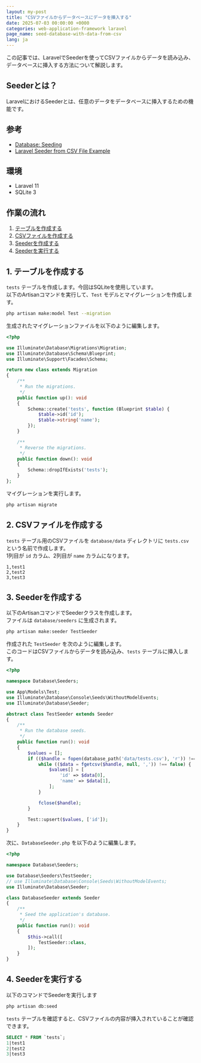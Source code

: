 ```yaml
---
layout: my-post
title: "CSVファイルからデータベースにデータを挿入する"
date: 2025-07-03 00:00:00 +0000
categories: web-application-framework laravel
page_name: seed-database-with-data-from-csv
lang: ja
---
```


この記事では、LaravelでSeederを使ってCSVファイルからデータを読み込み、データベースに挿入する方法について解説します。

## Seederとは？
LaravelにおけるSeederとは、任意のデータをデータベースに挿入するための機能です。

## 参考
- [Database: Seeding](https://laravel.com/docs/11.x/seeding)
- [Laravel Seeder from CSV File Example](https://raviyatechnical.medium.com/laravel-advance-laravel-seeder-from-csv-file-example-cfb099e3656)

## 環境
- Laravel 11
- SQLite 3

## 作業の流れ
1. [テーブルを作成する](#1-テーブルを作成する)
2. [CSVファイルを作成する](#2-csvファイルを作成する)
3. [Seederを作成する](#3-seederを作成する)
4. [Seederを実行する](#4-seederを実行する)

## 1. テーブルを作成する
`tests` テーブルを作成します。今回はSQLiteを使用しています。  
以下のArtisanコマンドを実行して、`Test` モデルとマイグレーションを作成します。

```bash
php artisan make:model Test --migration
```

生成されたマイグレーションファイルを以下のように編集します。

```php
<?php

use Illuminate\Database\Migrations\Migration;
use Illuminate\Database\Schema\Blueprint;
use Illuminate\Support\Facades\Schema;

return new class extends Migration
{
    /**
     * Run the migrations.
     */
    public function up(): void
    {
        Schema::create('tests', function (Blueprint $table) {
            $table->id('id');
            $table->string('name');
        });
    }

    /**
     * Reverse the migrations.
     */
    public function down(): void
    {
        Schema::dropIfExists('tests');
    }
};

```

マイグレーションを実行します。

```bash
php artisan migrate
```

## 2. CSVファイルを作成する
`tests` テーブル用のCSVファイルを `database/data` ディレクトリに `tests.csv` という名前で作成します。  
1列目が `id` カラム、2列目が `name` カラムになります。

```csv
1,test1
2,test2
3,test3
```

## 3. Seederを作成する
以下のArtisanコマンドでSeederクラスを作成します。  
ファイルは `database/seeders` に生成されます。

```bash
php artisan make:seeder TestSeeder
```

作成された `TestSeeder` を次のように編集します。  
このコードはCSVファイルからデータを読み込み、`tests` テーブルに挿入します。

```php
<?php

namespace Database\Seeders;

use App\Models\Test;
use Illuminate\Database\Console\Seeds\WithoutModelEvents;
use Illuminate\Database\Seeder;

abstract class TestSeeder extends Seeder
{
    /**
     * Run the database seeds.
     */
    public function run(): void
    {
        $values = [];
        if (($handle = fopen(database_path('data/tests.csv'), 'r')) !== false) {
            while (($data = fgetcsv($handle, null, ',')) !== false) {
                $values[] = [
                    'id' => $data[0],
                    'name' => $data[1],
                ];
            }

            fclose($handle);
        }

        Test::upsert($values, ['id']);
    }
}

```

次に、`DatabaseSeeder.php` を以下のように編集します。

```php
<?php

namespace Database\Seeders;

use Database\Seeders\TestSeeder;
// use Illuminate\Database\Console\Seeds\WithoutModelEvents;
use Illuminate\Database\Seeder;

class DatabaseSeeder extends Seeder
{
    /**
     * Seed the application's database.
     */
    public function run(): void
    {
        $this->call([
            TestSeeder::class,
        ]);
    }
}

```

## 4. Seederを実行する
以下のコマンドでSeederを実行します

```bash
php artisan db:seed
```

`tests` テーブルを確認すると、CSVファイルの内容が挿入されていることが確認できます。

```sql
SELECT * FROM `tests`;
1|test1
2|test2
3|test3
```